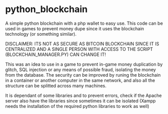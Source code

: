 # python_blockchain
A simple python blockchain with a php wallet to easy use. This code can be used in games to prevent money dupe since it uses the blockchain technology (or something similar).

DISCLAIMER: ITS NOT AS SECURE AS BITCOIN BLOCKCHAIN SINCE IT IS CENTRALIZED AND A SINGLE PERSON WITH ACCESS TO THE SCRIPT (BLOCKCHAIN_MANAGER.PY) CAN CHANGE IT!

This was an idea to use in a game to prevent in-game money duplication by glitch, SQL injection or any means of possible fraud, isolating the money from the database. The security can be improved by runing the blockchain in a container or another computer in the same network, and also all the structure can be splitted across many machines.

It is dependant of some libraries and to prevent errors, check if the Apache server also have the libraries since sometimes it can be isolated (Xampp needs the installation of the required python libraries to work as well)

